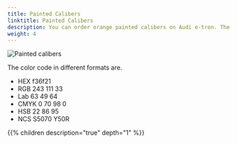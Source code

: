 ```yaml
---
title: Painted Calibers
linktitle: Painted Calibers
description: You can order orange painted calibers on Audi e-tron. The code is **PC2** on e-tron 55/50 and **PC4** on e-tron S. 
weight: 4
---
```


![Painted calibers](paintedcalibers.png "Painted Calibers on e-tron S")

The color code in different formats are.

- HEX f36f21
- RGB 243 111 33
- Lab 63 49 64
- CMYK 0 70 98 0
- HSB 22 86 95
- NCS S5070 Y50R

{{% children description="true" depth="1" %}}
